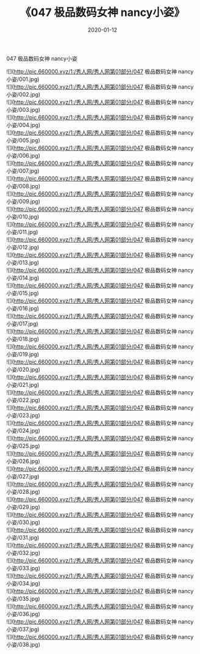 ﻿---
layout: post
title:  《047 极品数码女神 nancy小姿》
date:   2020-01-12
img: http://pic.660000.xyz/1:/秀人网/秀人网第01部分/047 极品数码女神 nancy小姿/000.jpg
categories: [美女, 清纯, 唯美]
---

047 极品数码女神 nancy小姿

  ![](http://pic.660000.xyz/1:/秀人网/秀人网第01部分/047 极品数码女神 nancy小姿/001.jpg) <br> ![](http://pic.660000.xyz/1:/秀人网/秀人网第01部分/047 极品数码女神 nancy小姿/002.jpg) <br> ![](http://pic.660000.xyz/1:/秀人网/秀人网第01部分/047 极品数码女神 nancy小姿/003.jpg) <br> ![](http://pic.660000.xyz/1:/秀人网/秀人网第01部分/047 极品数码女神 nancy小姿/004.jpg) <br> ![](http://pic.660000.xyz/1:/秀人网/秀人网第01部分/047 极品数码女神 nancy小姿/005.jpg) <br> ![](http://pic.660000.xyz/1:/秀人网/秀人网第01部分/047 极品数码女神 nancy小姿/006.jpg) <br> ![](http://pic.660000.xyz/1:/秀人网/秀人网第01部分/047 极品数码女神 nancy小姿/007.jpg) <br> ![](http://pic.660000.xyz/1:/秀人网/秀人网第01部分/047 极品数码女神 nancy小姿/008.jpg) <br> ![](http://pic.660000.xyz/1:/秀人网/秀人网第01部分/047 极品数码女神 nancy小姿/009.jpg) <br> ![](http://pic.660000.xyz/1:/秀人网/秀人网第01部分/047 极品数码女神 nancy小姿/010.jpg) <br> ![](http://pic.660000.xyz/1:/秀人网/秀人网第01部分/047 极品数码女神 nancy小姿/011.jpg) <br> ![](http://pic.660000.xyz/1:/秀人网/秀人网第01部分/047 极品数码女神 nancy小姿/012.jpg) <br> ![](http://pic.660000.xyz/1:/秀人网/秀人网第01部分/047 极品数码女神 nancy小姿/013.jpg) <br> ![](http://pic.660000.xyz/1:/秀人网/秀人网第01部分/047 极品数码女神 nancy小姿/014.jpg) <br> ![](http://pic.660000.xyz/1:/秀人网/秀人网第01部分/047 极品数码女神 nancy小姿/015.jpg) <br> ![](http://pic.660000.xyz/1:/秀人网/秀人网第01部分/047 极品数码女神 nancy小姿/016.jpg) <br> ![](http://pic.660000.xyz/1:/秀人网/秀人网第01部分/047 极品数码女神 nancy小姿/017.jpg) <br> ![](http://pic.660000.xyz/1:/秀人网/秀人网第01部分/047 极品数码女神 nancy小姿/018.jpg) <br> ![](http://pic.660000.xyz/1:/秀人网/秀人网第01部分/047 极品数码女神 nancy小姿/019.jpg) <br> ![](http://pic.660000.xyz/1:/秀人网/秀人网第01部分/047 极品数码女神 nancy小姿/020.jpg) <br> ![](http://pic.660000.xyz/1:/秀人网/秀人网第01部分/047 极品数码女神 nancy小姿/021.jpg) <br> ![](http://pic.660000.xyz/1:/秀人网/秀人网第01部分/047 极品数码女神 nancy小姿/022.jpg) <br> ![](http://pic.660000.xyz/1:/秀人网/秀人网第01部分/047 极品数码女神 nancy小姿/023.jpg) <br> ![](http://pic.660000.xyz/1:/秀人网/秀人网第01部分/047 极品数码女神 nancy小姿/024.jpg) <br> ![](http://pic.660000.xyz/1:/秀人网/秀人网第01部分/047 极品数码女神 nancy小姿/025.jpg) <br> ![](http://pic.660000.xyz/1:/秀人网/秀人网第01部分/047 极品数码女神 nancy小姿/026.jpg) <br> ![](http://pic.660000.xyz/1:/秀人网/秀人网第01部分/047 极品数码女神 nancy小姿/027.jpg) <br> ![](http://pic.660000.xyz/1:/秀人网/秀人网第01部分/047 极品数码女神 nancy小姿/028.jpg) <br> ![](http://pic.660000.xyz/1:/秀人网/秀人网第01部分/047 极品数码女神 nancy小姿/029.jpg) <br> ![](http://pic.660000.xyz/1:/秀人网/秀人网第01部分/047 极品数码女神 nancy小姿/030.jpg) <br> ![](http://pic.660000.xyz/1:/秀人网/秀人网第01部分/047 极品数码女神 nancy小姿/031.jpg) <br> ![](http://pic.660000.xyz/1:/秀人网/秀人网第01部分/047 极品数码女神 nancy小姿/032.jpg) <br> ![](http://pic.660000.xyz/1:/秀人网/秀人网第01部分/047 极品数码女神 nancy小姿/033.jpg) <br> ![](http://pic.660000.xyz/1:/秀人网/秀人网第01部分/047 极品数码女神 nancy小姿/034.jpg) <br> ![](http://pic.660000.xyz/1:/秀人网/秀人网第01部分/047 极品数码女神 nancy小姿/035.jpg) <br> ![](http://pic.660000.xyz/1:/秀人网/秀人网第01部分/047 极品数码女神 nancy小姿/036.jpg) <br> ![](http://pic.660000.xyz/1:/秀人网/秀人网第01部分/047 极品数码女神 nancy小姿/037.jpg) <br> ![](http://pic.660000.xyz/1:/秀人网/秀人网第01部分/047 极品数码女神 nancy小姿/038.jpg) <br>